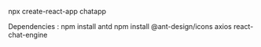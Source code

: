 npx create-react-app chatapp

Dependencies : 
npm install antd
npm install @ant-design/icons axios react-chat-engine
